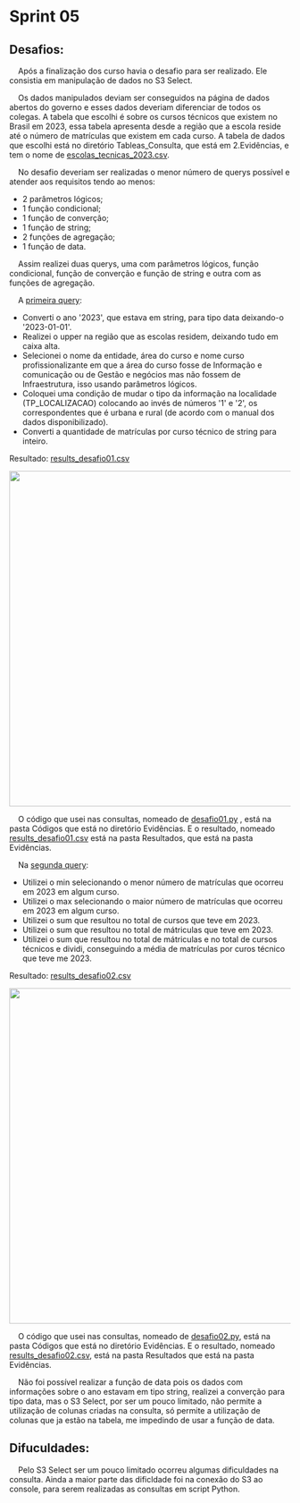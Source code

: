 # Sprint 05
## Desafios:
&nbsp;&nbsp;&nbsp; Após a finalização dos curso havia o desafio para ser realizado. Ele consistia em manipulação de dados no S3 Select. 

&nbsp;&nbsp;&nbsp; Os dados manipulados deviam ser conseguidos na página de dados abertos do governo e esses dados deveriam diferenciar de todos os colegas. A tabela que escolhi é sobre os cursos técnicos que existem no Brasil em 2023, essa tabela apresenta desde a região que a escola reside até o número de matrículas que existem em cada curso. A tabela de dados que escolhi está no diretório Tableas_Consulta, que está em 2.Evidências, e tem o nome de [escolas_tecnicas_2023.csv](https://github.com/rehbeinp/EstagioC_UOL/tree/main/Sprint05/Evid%C3%AAncias/escolas_tecnicas_2023.csv).

&nbsp;&nbsp;&nbsp; No desafio deveriam ser realizadas o menor número de querys possível e atender aos requisitos tendo ao menos:
* 2 parâmetros lógicos;
* 1 função condicional;
* 1 função de converção;
* 1 função de string;
* 2 funções de agregação;
* 1 função de data.

&nbsp;&nbsp;&nbsp; Assim realizei duas querys, uma com parâmetros lógicos, função condicional, função de converção e função de string e outra com as funções de agregação. 

&nbsp;&nbsp;&nbsp; A [primeira query](https://github.com/rehbeinp/EstagioC_UOL/blob/main/Sprint05/Evid%C3%AAncias/desafio01.py):
- Converti o ano '2023', que estava em string, para tipo data deixando-o '2023-01-01'.
- Realizei o upper na região que as escolas residem, deixando tudo em caixa alta.
- Selecionei o nome da entidade, área do curso e nome curso profissionalizante em que a área do curso fosse de Informação e comunicação ou de Gestão e negócios mas não fossem de Infraestrutura, isso usando parâmetros lógicos.
- Coloquei uma condição de mudar o tipo da informação na localidade (TP_LOCALIZACAO) colocando ao invés de números '1' e '2', os correspondentes que é urbana e rural (de acordo com o manual dos dados disponibilizado).
- Converti a quantidade de matrículas por curso técnico de string para inteiro.

Resultado: [results_desafio01.csv](https://github.com/rehbeinp/EstagioC_UOL/blob/main/Sprint05/Evid%C3%AAncias/results_desafio01.csv)

<img src=../Evidências/img_desafio01.png width=600>

&nbsp;&nbsp;&nbsp; O código que usei nas consultas, nomeado de [desafio01.py](https://github.com/rehbeinp/EstagioC_UOL/blob/main/Sprint05/Evid%C3%AAncias/desafio01.py) , está na pasta Códigos que está no diretório Evidências. E o resultado, nomeado  [results_desafio01.csv](https://github.com/rehbeinp/EstagioC_UOL/blob/main/Sprint05/Evid%C3%AAncias/results_desafio01.csv) está na pasta Resultados, que está na pasta Evidências.

&nbsp;&nbsp;&nbsp; Na [segunda query](https://github.com/rehbeinp/EstagioC_UOL/blob/main/Sprint05/Evid%C3%AAncias/desafio02.py):

- Utilizei o min selecionando o menor número de matrículas que ocorreu em 2023 em algum curso.
- Utilizei o max selecionando o maior número de matrículas que ocorreu em 2023 em algum curso.
- Utilizei o sum que resultou no total de cursos que teve em 2023.
- Utilizei o sum que resultou no total de mátriculas que teve em 2023.
- Utilizei o sum que resultou no total de mátriculas e no total de cursos técnicos e dividi, conseguindo a média de matrículas por curos técnico que teve me 2023.

Resultado: [results_desafio02.csv](https://github.com/rehbeinp/EstagioC_UOL/blob/main/Sprint05/Evid%C3%AAncias/results_desafio02.csv)

<img src=../Evidências/img_desafio02.png width=600>

&nbsp;&nbsp;&nbsp; O código que usei nas consultas, nomeado de [desafio02.py](https://github.com/rehbeinp/EstagioC_UOL/blob/main/Sprint05/Evid%C3%AAncias/desafio02.py), está na pasta Códigos que está no diretório Evidências. E o resultado, nomeado [results_desafio02.csv](https://github.com/rehbeinp/EstagioC_UOL/blob/main/Sprint05/Evid%C3%AAncias/results_desafio02.csv), está na pasta Resultados que está na pasta Evidências. 

&nbsp;&nbsp;&nbsp; Não foi possível realizar a função de data pois os dados com informações sobre o ano estavam em tipo string, realizei a converção para tipo data, mas o S3 Select, por ser um pouco limitado, não permite a utilização de colunas criadas na consulta, só permite a utilização de colunas que ja estão na tabela, me impedindo de usar a função de data.

## Difuculdades:
&nbsp;&nbsp;&nbsp; Pelo S3 Select ser um pouco limitado ocorreu algumas dificuldades na consulta. Ainda a maior parte das dificldade foi na conexão do S3 ao console, para serem realizadas as consultas em script Python.